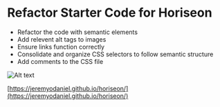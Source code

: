 # Refactor Starter Code for Horiseon 

* Refactor the code with semantic elements
* Add relevent alt tags to images
* Ensure links function correctly
* Consolidate and organize CSS selectors to follow semantic structure
* Add comments to the CSS file

![Alt text](assets/images/screencapture-jeremyodaniel-github-io-horiseon-2021-11-21-22_49_59.png)

[https://jeremyodaniel.github.io/horiseon/](https://jeremyodaniel.github.io/horiseon/)